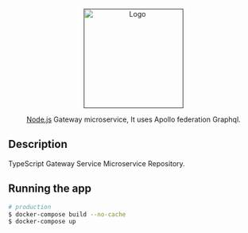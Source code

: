 <p align="center">
  <a href="" target="blank"><img src="" width="200" alt="Logo" /></a>
</p>

[circleci-image]: https://img.shields.io/circleci/build/github/nestjs/nest/master?token=abc123def456
[circleci-url]: https://circleci.com/gh/nestjs/nest

  <p align="center"> <a href="http://nodejs.org" target="_blank">Node.js</a> Gateway microservice, It uses Apollo federation Graphql.</p>
    <p align="center">


## Description

TypeScript Gateway Service Microservice Repository.

## Running the app

```bash
# production
$ docker-compose build --no-cache
$ docker-compose up


